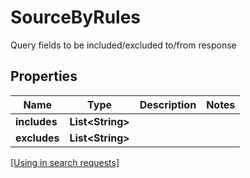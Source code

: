 

# SourceByRules

Query fields to be included/excluded to/from response

## Properties

| Name | Type | Description | Notes |
|------------ | ------------- | ------------- | -------------|
|**includes** | **List&lt;String&gt;** |  |  |
|**excludes** | **List&lt;String&gt;** |  |  |

[[Using in search requests]](SearchRequest.md#SourceByRules)




